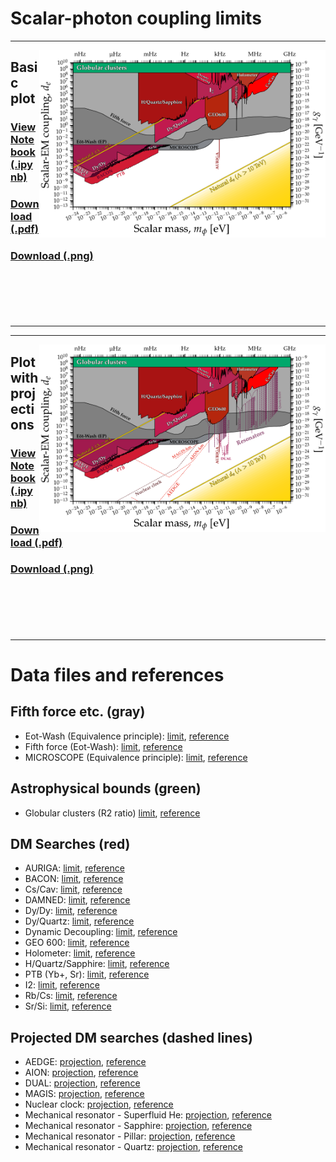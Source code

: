 # Scalar-photon coupling limits
---
[<img align="right" height="300" src="../plots/plots_png/ScalarPhoton.png">](https://github.com/cajohare/AxionLimits/raw/master/plots/plots_png/ScalarPhoton.png)
## Basic plot
### [View Notebook (.ipynb)](https://github.com/cajohare/AxionLimits/blob/master/Scalars.ipynb)
### [Download (.pdf)](https://github.com/cajohare/AxionLimits/raw/master/plots/ScalarPhoton.pdf)
### [Download (.png)](https://github.com/cajohare/AxionLimits/raw/master/plots/plots_png/ScalarPhoton.png)
### &nbsp;
### &nbsp;
---

---
[<img align="right" height="300" src="../plots/plots_png/ScalarPhoton_with_Projections.png">](https://github.com/cajohare/AxionLimits/raw/master/plots/plots_png/ScalarPhoton_with_Projections.png)
## Plot with projections
### [View Notebook (.ipynb)](https://github.com/cajohare/AxionLimits/blob/master/Scalars.ipynb)
### [Download (.pdf)](https://github.com/cajohare/AxionLimits/raw/master/plots/ScalarPhoton_with_Projections.pdf)
### [Download (.png)](https://github.com/cajohare/AxionLimits/raw/master/plots/plots_png/ScalarPhoton_with_Projections.png)
### &nbsp;
### &nbsp;
---

# Data files and references

## Fifth force etc. (gray)
* Eot-Wash (Equivalence principle): [limit](https://github.com/cajohare/AxionLimits/raw/master/limit_data/ScalarPhoton/EotWashEP.txt), [reference](https://arxiv.org/abs/1807.04512)
* Fifth force (Eot-Wash): [limit](https://github.com/cajohare/AxionLimits/raw/master/limit_data/ScalarPhoton/FifthForce.txt), [reference](https://arxiv.org/abs/1508.01798)
* MICROSCOPE (Equivalence principle): [limit](https://github.com/cajohare/AxionLimits/raw/master/limit_data/ScalarPhoton/MICROSCOPE.txt), [reference](https://arxiv.org/abs/1712.00483)

## Astrophysical bounds (green)
* Globular clusters (R2 ratio) [limit](https://github.com/cajohare/AxionLimits/raw/master/limit_data/ScalarPhoton/GlobularClusters.txt), [reference](https://arxiv.org/abs/2207.03102)

## DM Searches (red)
* AURIGA: [limit](https://github.com/cajohare/AxionLimits/raw/master/limit_data/ScalarPhoton/AURIGA.txt), [reference](https://arxiv.org/abs/1607.07327)
* BACON: [limit](https://github.com/cajohare/AxionLimits/raw/master/limit_data/ScalarPhoton/BACON.txt), [reference](https://arxiv.org/abs/2005.14694)
* Cs/Cav: [limit](https://github.com/cajohare/AxionLimits/raw/master/limit_data/ScalarPhoton/CsCav.txt), [reference](https://arxiv.org/abs/2201.02042)
* DAMNED: [limit](https://github.com/cajohare/AxionLimits/raw/master/limit_data/ScalarPhoton/DAMNED.txt), [reference](https://arxiv.org/abs/2006.07055)
* Dy/Dy: [limit](https://github.com/cajohare/AxionLimits/raw/master/limit_data/ScalarPhoton/DyDy.txt), [reference](https://arxiv.org/abs/1503.06886)
* Dy/Quartz: [limit](https://github.com/cajohare/AxionLimits/raw/master/limit_data/ScalarPhoton/DyQuartz.txt), [reference](https://arxiv.org/abs/2212.04413)
* Dynamic Decoupling: [limit](https://github.com/cajohare/AxionLimits/raw/master/limit_data/ScalarPhoton/DynamicDecoupling.txt), [reference](https://arxiv.org/abs/1902.02788)
* GEO 600: [limit](https://github.com/cajohare/AxionLimits/raw/master/limit_data/ScalarPhoton/GEO600.txt), [reference](https://arxiv.org/abs/2103.03783)
* Holometer: [limit](https://github.com/cajohare/AxionLimits/raw/master/limit_data/ScalarPhoton/Holometer.txt), [reference](https://arxiv.org/abs/2108.04746)
* H/Quartz/Sapphire: [limit](https://github.com/cajohare/AxionLimits/raw/master/limit_data/ScalarPhoton/HQuartzSapphire.txt), [reference](https://arxiv.org/abs/2010.08107)
* PTB (Yb+, Sr): [limit](https://github.com/cajohare/AxionLimits/raw/master/limit_data/ScalarPhoton/PTB.txt), [reference](https://arxiv.org/abs/2301.03433)
* I2: [limit](https://github.com/cajohare/AxionLimits/raw/master/limit_data/ScalarPhoton/I2.txt), [reference](https://arxiv.org/abs/2111.06883)
* Rb/Cs: [limit](https://github.com/cajohare/AxionLimits/raw/master/limit_data/ScalarPhoton/RbCs.txt), [reference](https://arxiv.org/abs/1604.08514)
* Sr/Si: [limit](https://github.com/cajohare/AxionLimits/raw/master/limit_data/ScalarPhoton/SrSi.txt), [reference](https://arxiv.org/abs/2008.08773)

## Projected DM searches (dashed lines)
* AEDGE: [projection](https://github.com/cajohare/AxionLimits/raw/master/limit_data/ScalarPhoton/Projections/AEDGE.txt), [reference](https://arxiv.org/abs/2108.02468)
* AION: [projection](https://github.com/cajohare/AxionLimits/raw/master/limit_data/ScalarPhoton/Projections/AION-km.txt), [reference](https://arxiv.org/abs/2108.02468)
* DUAL: [projection](https://github.com/cajohare/AxionLimits/raw/master/limit_data/ScalarPhoton/Projections/DUAL.txt), [reference](https://arxiv.org/abs/1508.01798)
* MAGIS: [projection](https://github.com/cajohare/AxionLimits/raw/master/limit_data/ScalarPhoton/Projections/MAGIS-km.txt), [reference](https://arxiv.org/abs/2104.02835)
* Nuclear clock: [projection](https://github.com/cajohare/AxionLimits/raw/master/limit_data/ScalarPhoton/Projections/NuclearClock.txt), [reference](https://arxiv.org/abs/2203.14915)
* Mechanical resonator - Superfluid He: [projection](https://github.com/cajohare/AxionLimits/raw/master/limit_data/ScalarPhoton/Projections/Resonator-Helium.txt), [reference](https://arxiv.org/abs/1910.07574)
* Mechanical resonator - Sapphire: [projection](https://github.com/cajohare/AxionLimits/raw/master/limit_data/ScalarPhoton/Projections/Resonator-Sapphire.txt), [reference](https://arxiv.org/abs/1910.07574)
* Mechanical resonator - Pillar: [projection](https://github.com/cajohare/AxionLimits/raw/master/limit_data/ScalarPhoton/Projections/Resonator-Pillar.txt), [reference](https://arxiv.org/abs/1910.07574)
* Mechanical resonator - Quartz: [projection](https://github.com/cajohare/AxionLimits/raw/master/limit_data/ScalarPhoton/Projections/Resonator-Quartz.txt), [reference](https://arxiv.org/abs/1910.07574)